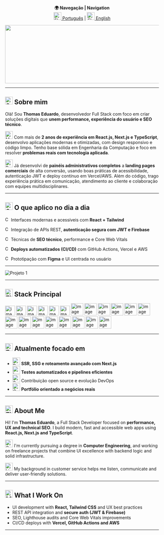 <p align="center">
  <b>🌍 Navegação | Navigation</b><br>
  <a href="#-sobre-mim"><img src="https://raw.githubusercontent.com/Tarikul-Islam-Anik/Telegram-Animated-Emojis/main/Flags/Flag%20Brazil.webp" alt="Flag Brazil" width="25" height="25" />  Português</a> | 
  <a href="#-about-me"> <img src="https://raw.githubusercontent.com/Tarikul-Islam-Anik/Telegram-Animated-Emojis/main/Flags/Flag%20United%20States.webp" alt="Flag United States" width="25" height="25" />  English</a>
</p>

<p align="center">
  <img width="1128" height="191" alt="LINKEDIN" src="https://github.com/user-attachments/assets/7bff4f9a-5b09-4114-a66a-5f77799e37bd" />

</p>

---

## <img src="https://raw.githubusercontent.com/Tarikul-Islam-Anik/Telegram-Animated-Emojis/main/Smileys/Smiling%20Face%20With%20Sunglasses.webp" alt="Smiling Face With Sunglasses" width="25" height="25" />  Sobre mim

Olá! Sou **Thomas Eduardo**, desenvolvedor Full Stack com foco em criar soluções digitais que **unem performance, experiência do usuário e SEO técnico**. 

<img src="https://raw.githubusercontent.com/Tarikul-Islam-Anik/Telegram-Animated-Emojis/main/People/Man%20Technologist.webp" alt="Man Technologist" width="25" height="25" />  Com mais de **2 anos de experiência em React.js, Next.js e TypeScript**, desenvolvo aplicações modernas e otimizadas, com design responsivo e código limpo. Tenho base sólida em Engenharia da Computação e foco em resolver **problemas reais com tecnologia aplicada**.

<img src="https://raw.githubusercontent.com/Tarikul-Islam-Anik/Telegram-Animated-Emojis/main/People/Backhand%20Index%20Pointing%20Right.webp" alt="Backhand Index Pointing Right" width="25" height="25" />  Já desenvolvi de **painéis administrativos completos** a **landing pages comerciais** de alta conversão, usando boas práticas de acessibilidade, autenticação JWT e deploy contínuo em Vercel/AWS. Além do código, trago experiência prática em comunicação, atendimento ao cliente e colaboração com equipes multidisciplinares.

---

## <img src="https://raw.githubusercontent.com/Tarikul-Islam-Anik/Telegram-Animated-Emojis/main/Smileys/Saluting%20Face.webp" alt="Saluting Face" width="25" height="25" /> O que aplico no dia a dia

<img src="https://raw.githubusercontent.com/Tarikul-Islam-Anik/Telegram-Animated-Emojis/main/Symbols/Check%20Mark%20Button.webp" alt="Check Mark Button" width="15" height="15" /> Interfaces modernas e acessíveis com **React + Tailwind** 

<img src="https://raw.githubusercontent.com/Tarikul-Islam-Anik/Telegram-Animated-Emojis/main/Symbols/Check%20Mark%20Button.webp" alt="Check Mark Button" width="15" height="15" /> Integração de APIs REST, **autenticação segura com JWT e Firebase**  

<img src="https://raw.githubusercontent.com/Tarikul-Islam-Anik/Telegram-Animated-Emojis/main/Symbols/Check%20Mark%20Button.webp" alt="Check Mark Button" width="15" height="15" /> Técnicas de **SEO técnico**, performance e Core Web Vitals 

<img src="https://raw.githubusercontent.com/Tarikul-Islam-Anik/Telegram-Animated-Emojis/main/Symbols/Check%20Mark%20Button.webp" alt="Check Mark Button" width="15" height="15" /> **Deploys automatizados (CI/CD)** com GitHub Actions, Vercel e AWS  

<img src="https://raw.githubusercontent.com/Tarikul-Islam-Anik/Telegram-Animated-Emojis/main/Symbols/Check%20Mark%20Button.webp" alt="Check Mark Button" width="15" height="15" /> Prototipação com **Figma** e UI centrada no usuário

---


![Projeto 1](https://github.com/user-attachments/assets/fdc36e9f-ea51-4f5f-8b01-7acf67d655e7)

---


## <img src="https://raw.githubusercontent.com/Tarikul-Islam-Anik/Telegram-Animated-Emojis/main/People/Flexed%20Biceps.webp" alt="Flexed Biceps" width="25" height="25" />  Stack Principal

<p>
  <img width="32" height="32" alt="image" src="https://github.com/user-attachments/assets/49c2be2d-a167-4f60-a4cb-4bb7a0998c36" />
  <img width="32" height="32" alt="image" src="https://github.com/user-attachments/assets/7e90060e-e6e0-4212-a001-abf352f8907e" />
<img width="32" height="32" alt="image" src="https://github.com/user-attachments/assets/8934e0bf-b9dd-4315-ad54-eec34f4ce62d" />
<img width="32" height="32" alt="image" src="https://github.com/user-attachments/assets/08b8ed7b-26dc-4b87-8cb3-d0fab0e14249" />
<img width="32" height="32" alt="image" src="https://github.com/user-attachments/assets/465c0a05-8d6c-40ae-b91b-da75f5e71552" />

<img width="32" height="32" alt="image" src="https://github.com/user-attachments/assets/17377e12-35bf-447f-9a78-0b0e18991225" />



  <img width="40" height="40" alt="image" src="https://github.com/user-attachments/assets/faafb412-bd07-4c84-8fa4-9e30ec938f63" />
  <img width="40" height="40" alt="image" src="https://github.com/user-attachments/assets/b94f553d-5f46-4b31-87ee-a856cbcc0256" />
  <img width="40" height="40" alt="image" src="https://github.com/user-attachments/assets/667d55e7-2873-4b5a-b1fa-90064fc8a4d9" />
  <img width="40" height="40" alt="image" src="https://github.com/user-attachments/assets/2df97bea-1acd-4e51-b6cd-2a2f61a5fa3b" />
  <img width="40" height="40" alt="image" src="https://github.com/user-attachments/assets/e3bae8b5-cfbc-423f-9591-d422d0312e84" />
  <img width="40" height="40" alt="image" src="https://github.com/user-attachments/assets/5a4ca125-e10d-443d-b681-87a36f2a0fc5" />
  <img width="40" height="40" alt="image" src="https://github.com/user-attachments/assets/83469242-fe29-4147-903f-6f326dce24ae" />
  <img width="40" height="40" alt="image" src="https://github.com/user-attachments/assets/3f91c15b-b867-4f79-a976-aff1e05c27d9" />
  <img width="40" height="40" alt="image" src="https://github.com/user-attachments/assets/5d56ada7-00b7-49cc-99ba-35d2a0f47c32" />
<img width="40" height="40" alt="image" src="https://github.com/user-attachments/assets/e2910ee8-6f70-464a-9941-5aca9cc808bf" />
  <img width="40" height="40" alt="image" src="https://github.com/user-attachments/assets/e876510c-3abe-4548-b7e0-acd9c4d826c9" />
  <img width="40" height="40" alt="image" src="https://github.com/user-attachments/assets/907382d3-ff61-4171-afb2-50d8cac21812" />
  <img width="40" height="40" alt="image" src="https://github.com/user-attachments/assets/e624580b-8581-43b2-a133-df06919be277" />
  <img width="40" height="40" alt="image" src="https://github.com/user-attachments/assets/ddda4010-6a79-4f6c-aafe-08e3cb1d8343" />












</p>

---

## <img src="https://raw.githubusercontent.com/Tarikul-Islam-Anik/Telegram-Animated-Emojis/main/People/Eyes.webp" alt="Eyes" width="25" height="25" />  Atualmente focado em

- <img src="https://raw.githubusercontent.com/Tarikul-Islam-Anik/Telegram-Animated-Emojis/main/Travel%20and%20Places/Rocket.webp" alt="Rocket" width="25" height="25" />  **SSR, SSG e roteamento avançado com Next.js**
- <img src="https://raw.githubusercontent.com/Tarikul-Islam-Anik/Telegram-Animated-Emojis/main/Objects/Laptop.webp" alt="Laptop" width="25" height="25" />  **Testes automatizados e pipelines eficientes**
- <img src="https://raw.githubusercontent.com/Tarikul-Islam-Anik/Telegram-Animated-Emojis/main/Animals%20and%20Nature/Seedling.webp" alt="Seedling" width="25" height="25" />  Contribuição open source e evolução DevOps
- <img src="https://raw.githubusercontent.com/Tarikul-Islam-Anik/Telegram-Animated-Emojis/main/Objects/Card%20Index%20Dividers.webp" alt="Card Index Dividers" width="25" height="25" />  **Portfólio orientado a negócios reais**

---

## <img src="https://raw.githubusercontent.com/Tarikul-Islam-Anik/Telegram-Animated-Emojis/main/Flags/Flag%20United%20States.webp" alt="Flag United States" width="25" height="25" />  About Me

Hi! I'm **Thomas Eduardo**, a Full Stack Developer focused on **performance, UX and technical SEO**. I build modern, fast and accessible web apps using **React.js, Next.js and TypeScript**.

<img src="https://raw.githubusercontent.com/Tarikul-Islam-Anik/Telegram-Animated-Emojis/main/Objects/Graduation%20Cap.webp" alt="Graduation Cap" width="25" height="25" />  I'm currently pursuing a degree in **Computer Engineering**, and working on freelance projects that combine UI excellence with backend logic and solid infrastructure.

<img src="https://raw.githubusercontent.com/Tarikul-Islam-Anik/Telegram-Animated-Emojis/main/Objects/Light%20Bulb.webp" alt="Light Bulb" width="25" height="25" />  My background in customer service helps me listen, communicate and deliver user-friendly solutions.

---

## <img src="https://raw.githubusercontent.com/Tarikul-Islam-Anik/Telegram-Animated-Emojis/main/People/Man%20Shrugging.webp" alt="Man Shrugging" width="25" height="25" />  What I Work On

- UI development with **React, Tailwind CSS** and UX best practices  
- REST API integration and **secure auth (JWT & Firebase)**  
- SEO, Lighthouse audits and Core Web Vitals improvements  
- CI/CD deploys with **Vercel, GitHub Actions and AWS**

---
